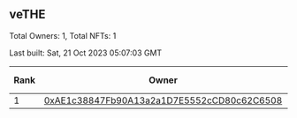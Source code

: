 ## veTHE

Total Owners: 1, Total NFTs: 1

Last built: Sat, 21 Oct 2023 05:07:03 GMT

| Rank | Owner | Voting Power | Influence | NFTs Id |
| --- | --- | --- | --- | --- |
  | 1 | [0xAE1c38847Fb90A13a2a1D7E5552cCD80c62C6508](https://debank.com/profile/0xAE1c38847Fb90A13a2a1D7E5552cCD80c62C6508?chain=bsc) | 2,719,916.573 | 3.42670% | 1 |